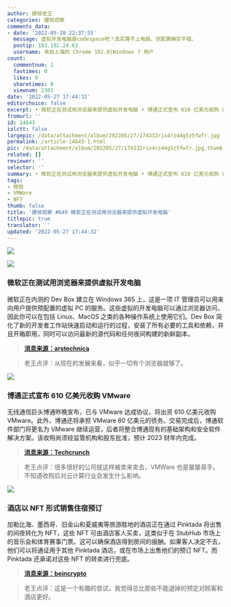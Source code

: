 ```yaml
---
author: 硬核老王
categories: 硬核观察
comments_data:
- date: '2022-05-28 22:37:55'
  message: 虚拟开发电脑是codespace吧？其实算不上电脑，但配置确实不错。
  postip: 183.192.24.63
  username: 来自上海的 Chrome 102.0|Windows 7 用户
count:
  commentnum: 1
  favtimes: 0
  likes: 0
  sharetimes: 0
  viewnum: 2301
date: '2022-05-27 17:44:32'
editorchoice: false
excerpt: • 微软正在测试用浏览器来提供虚拟开发电脑 • 博通正式宣布 610 亿美元收购 VMware • 酒店以 NFT 形式销售住宿预订
fromurl: ''
id: 14643
islctt: false
largepic: /data/attachment/album/202205/27/174332rix4rz44g5z5fwfr.jpg
permalink: /article-14643-1.html
pic: /data/attachment/album/202205/27/174332rix4rz44g5z5fwfr.jpg.thumb.jpg
related: []
reviewer: ''
selector: ''
summary: • 微软正在测试用浏览器来提供虚拟开发电脑 • 博通正式宣布 610 亿美元收购 VMware • 酒店以 NFT 形式销售住宿预订
tags:
- 微软
- VMWare
- NFT
thumb: false
title: '硬核观察 #649 微软正在测试用浏览器来提供虚拟开发电脑'
titlepic: true
translator: ''
updated: '2022-05-27 17:44:32'
---
```


![](/data/attachment/album/202205/27/174332rix4rz44g5z5fwfr.jpg)


![](/data/attachment/album/202205/27/174338oh3psmpmlkhmekcn.jpg)


### 微软正在测试用浏览器来提供虚拟开发电脑


微软正在内测的 Dev Box 建立在 Windows 365 上，这是一项 IT 管理员可以用来向用户提供预配置的虚拟 PC 的服务。这些虚拟的开发电脑可以通过浏览器访问，因此你可以在包括 Linux、MacOS 之类的各种操作系统上使用它们。Dev Box 简化了新的开发者工作站快速启动和运行的过程，安装了所有必要的工具和依赖，并且开箱即用，同时可以访问最新的源代码和任何夜间构建的新鲜副本。



> 
> **[消息来源：arstechnica](https://arstechnica.com/gadgets/2022/05/microsoft-dev-box-will-offer-virtual-windows-pcs-for-easy-app-testing-and-support/)**
> 
> 
> 



> 
> 老王点评：从现在的发展来看，似乎一切有个浏览器就够了。
> 
> 
> 


![](/data/attachment/album/202205/27/174349awmmhwe76l868gg8.jpg)


### 博通正式宣布 610 亿美元收购 VMware


无线通信巨头博通昨晚宣布，已与 VMware 达成协议，将出资 610 亿美元收购 VMware。此外，博通还将承担 VMware 80 亿美元的债务。交易完成后，博通软件部门将更名为 VMware 继续运营，后者将整合博通现有的基础架构和安全软件解决方案。该收购尚须经监管机构和股东批准，预计 2023 财年内完成。



> 
> **[消息来源：Techcrunch](https://techcrunch.com/2022/05/26/broadcom-to-acquire-vmware-in-massive-61b-deal/)**
> 
> 
> 



> 
> 老王点评：很多很好的公司就这样被卖来卖去，VMWare 也是屡屡易手。不知道收购后对云计算行业会发生什么影响。
> 
> 
> 


![](/data/attachment/album/202205/27/174403m8natw2n1g8nh3tv.jpg)


### 酒店以 NFT 形式销售住宿预订


加勒比海、墨西哥、旧金山和夏威夷等旅游胜地的酒店正在通过 Pinktada 将出售的间夜转化为 NFT，这些 NFT 可由酒店客人买卖，这类似于在 StubHub 市场上的音乐会和体育赛事门票。这可以确保酒店得到房间的报酬。如果客人决定不去，他们可以将通证用于其他 Pinktada 酒店，或在市场上出售他们的预订 NFT。而 Pinktada 还承诺对这些 NFT 的转卖进行兜底。



> 
> **[消息来源：beincrypto](https://beincrypto.com/hotels-looking-to-embrace-growing-nft-market-as-additional-booking-method/)**
> 
> 
> 



> 
> 老王点评：这是一个有趣的尝试，我觉得总比那些不能退掉的预定对顾客和酒店更好。
> 
> 
>